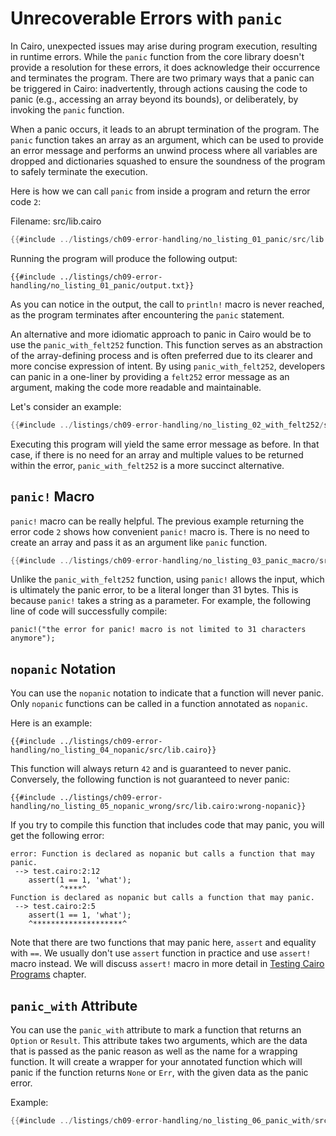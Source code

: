 # Unrecoverable Errors with `panic`

In Cairo, unexpected issues may arise during program execution, resulting in runtime errors. While the `panic` function from the core library doesn't provide a resolution for these errors, it does acknowledge their occurrence and terminates the program. There are two primary ways that a panic can be triggered in Cairo: inadvertently, through actions causing the code to panic (e.g., accessing an array beyond its bounds), or deliberately, by invoking the `panic` function.

When a panic occurs, it leads to an abrupt termination of the program. The `panic` function takes an array as an argument, which can be used to provide an error message and performs an unwind process where all variables are dropped and dictionaries squashed to ensure the soundness of the program to safely terminate the execution.

Here is how we can call `panic` from inside a program and return the error code `2`:

<span class="filename">Filename: src/lib.cairo</span>

```rust
{{#include ../listings/ch09-error-handling/no_listing_01_panic/src/lib.cairo}}
```

Running the program will produce the following output:

```shell
{{#include ../listings/ch09-error-handling/no_listing_01_panic/output.txt}}
```

As you can notice in the output, the call to `println!` macro is never reached, as the program terminates after encountering the `panic` statement.

An alternative and more idiomatic approach to panic in Cairo would be to use the `panic_with_felt252` function. This function serves as an abstraction of the array-defining process and is often preferred due to its clearer and more concise expression of intent. By using `panic_with_felt252`, developers can panic in a one-liner by providing a `felt252` error message as an argument, making the code more readable and maintainable.

Let's consider an example:

```rust
{{#include ../listings/ch09-error-handling/no_listing_02_with_felt252/src/lib.cairo}}
```

Executing this program will yield the same error message as before. In that case, if there is no need for an array and multiple values to be returned within the error, `panic_with_felt252` is a more succinct alternative.

## `panic!` Macro

`panic!` macro can be really helpful. The previous example returning the error code `2` shows how convenient `panic!` macro is. There is no need to create an array and pass it as an argument like `panic` function.

```rust
{{#include ../listings/ch09-error-handling/no_listing_03_panic_macro/src/lib.cairo}}
```

Unlike the `panic_with_felt252` function, using `panic!` allows the input, which is ultimately the panic error, to be a literal longer than 31 bytes. This is because `panic!` takes a string as a parameter. For example, the following line of code will successfully compile:

```rust, noplayground
panic!("the error for panic! macro is not limited to 31 characters anymore");
```

## `nopanic` Notation

You can use the `nopanic` notation to indicate that a function will never panic. Only `nopanic` functions can be called in a function annotated as `nopanic`.

Here is an example:

```rust,noplayground
{{#include ../listings/ch09-error-handling/no_listing_04_nopanic/src/lib.cairo}}
```

This function will always return `42` and is guaranteed to never panic. Conversely, the following function is not guaranteed to never panic:

```rust,noplayground
{{#include ../listings/ch09-error-handling/no_listing_05_nopanic_wrong/src/lib.cairo:wrong-nopanic}}
```

If you try to compile this function that includes code that may panic, you will get the following error:

```shell
error: Function is declared as nopanic but calls a function that may panic.
 --> test.cairo:2:12
    assert(1 == 1, 'what');
           ^****^
Function is declared as nopanic but calls a function that may panic.
 --> test.cairo:2:5
    assert(1 == 1, 'what');
    ^********************^
```

Note that there are two functions that may panic here, `assert` and equality with `==`. We usually don't use `assert` function in practice and use `assert!` macro instead. We will discuss `assert!` macro in more detail in [Testing Cairo Programs](ch10-01-how-to-write-tests.md#checking-results-with-the-assert-macro) chapter.

## `panic_with` Attribute

You can use the `panic_with` attribute to mark a function that returns an `Option` or `Result`. This attribute takes two arguments, which are the data that is passed as the panic reason as well as the name for a wrapping function. It will create a wrapper for your annotated function which will panic if the function returns `None` or `Err`, with the given data as the panic error.

Example:

```rust
{{#include ../listings/ch09-error-handling/no_listing_06_panic_with/src/lib.cairo}}
```
